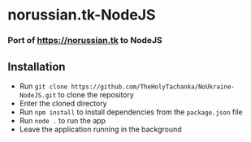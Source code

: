 # norussian.tk-NodeJS
### Port of https://norussian.tk to NodeJS
## Installation
- Run `git clone https://github.com/TheHolyTachanka/NoUkraine-NodeJS.git` to clone the repository 
- Enter the cloned directory
- Run `npm install` to install dependencies from the `package.json` file
- Run `node .` to run the app
- Leave the application running in the background

